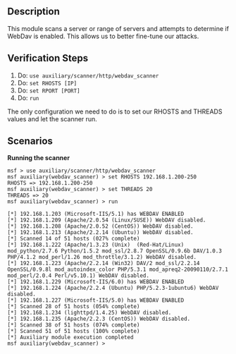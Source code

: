 ## Description

This module scans a server or range of servers and attempts to determine if WebDav is enabled. This allows us to better fine-tune our attacks.

## Verification Steps

1. Do: ```use auxiliary/scanner/http/webdav_scanner```
2. Do: ```set RHOSTS [IP]```
3. Do: ```set RPORT [PORT]```
4. Do: ```run```

The only configuration we need to do is to set our RHOSTS and THREADS values and let the scanner run.

## Scenarios

**Running the scanner**

```
msf > use auxiliary/scanner/http/webdav_scanner
msf auxiliary(webdav_scanner) > set RHOSTS 192.168.1.200-250
RHOSTS => 192.168.1.200-250
msf auxiliary(webdav_scanner) > set THREADS 20
THREADS => 20
msf auxiliary(webdav_scanner) > run

[*] 192.168.1.203 (Microsoft-IIS/5.1) has WEBDAV ENABLED
[*] 192.168.1.209 (Apache/2.0.54 (Linux/SUSE)) WebDAV disabled.
[*] 192.168.1.208 (Apache/2.0.52 (CentOS)) WebDAV disabled.
[*] 192.168.1.213 (Apache/2.2.14 (Ubuntu)) WebDAV disabled.
[*] Scanned 14 of 51 hosts (027% complete)
[*] 192.168.1.222 (Apache/1.3.23 (Unix)  (Red-Hat/Linux) mod_python/2.7.6 Python/1.5.2 mod_ssl/2.8.7 OpenSSL/0.9.6b DAV/1.0.3 PHP/4.1.2 mod_perl/1.26 mod_throttle/3.1.2) WebDAV disabled.
[*] 192.168.1.223 (Apache/2.2.14 (Win32) DAV/2 mod_ssl/2.2.14 OpenSSL/0.9.8l mod_autoindex_color PHP/5.3.1 mod_apreq2-20090110/2.7.1 mod_perl/2.0.4 Perl/v5.10.1) WebDAV disabled.
[*] 192.168.1.229 (Microsoft-IIS/6.0) has WEBDAV ENABLED
[*] 192.168.1.224 (Apache/2.2.4 (Ubuntu) PHP/5.2.3-1ubuntu6) WebDAV disabled.
[*] 192.168.1.227 (Microsoft-IIS/5.0) has WEBDAV ENABLED
[*] Scanned 28 of 51 hosts (054% complete)
[*] 192.168.1.234 (lighttpd/1.4.25) WebDAV disabled.
[*] 192.168.1.235 (Apache/2.2.3 (CentOS)) WebDAV disabled.
[*] Scanned 38 of 51 hosts (074% complete)
[*] Scanned 51 of 51 hosts (100% complete)
[*] Auxiliary module execution completed
msf auxiliary(webdav_scanner) >
```